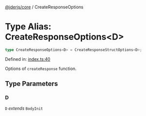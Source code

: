 [@jderjs/core](../README.md) / CreateResponseOptions

# Type Alias: CreateResponseOptions\<D\>

```ts
type CreateResponseOptions<D> = CreateResponseStructOptions<D>;
```

Defined in: [index.ts:40](https://github.com/jder-std/core.js/blob/df16f6474437d321209268c15546284823cc2253/package/src/response/index.ts#L40)

Options of `createResponse` function.

## Type Parameters

### D

`D` *extends* `BodyInit`
